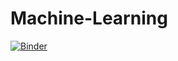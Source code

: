 # Machine-Learning

[![Binder](https://mybinder.org/badge_logo.svg)](https://mybinder.org/v2/gh/HanifaElahi/Machine-Learning/HEAD)
